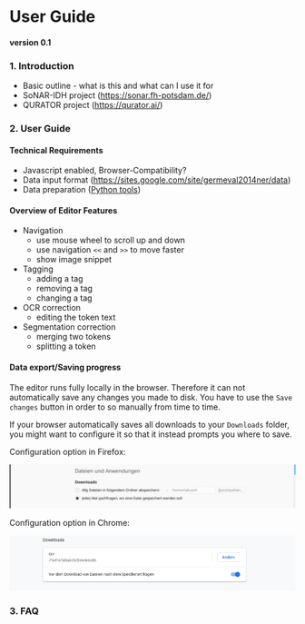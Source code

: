 # User Guide
#### version 0.1

### 1. Introduction
* Basic outline - what is this and what can I use it for
* SoNAR-IDH project (https://sonar.fh-potsdam.de/)
* QURATOR project (https://qurator.ai/)

### 2. User Guide
#### Technical Requirements 
* Javascript enabled, Browser-Compatibility?
* Data input format (https://sites.google.com/site/germeval2014ner/data)
* Data preparation ([Python tools](https://github.com/cneud/ner.edith/tree/master/tools))
#### Overview of Editor Features
  * Navigation
    * use mouse wheel to scroll up and down
    * use navigation `<<` and `>>` to move faster
    * show image snippet
  * Tagging
    * adding a tag
    * removing a tag
    * changing a tag
  * OCR correction
    * editing the token text
  * Segmentation correction
    * merging two tokens
    * splitting a token
#### Data export/Saving progress
The editor runs fully locally in the browser. Therefore it can not automatically save any changes you made to disk. You have to use the `Save changes` button in order to so manually from time to time.

If your browser automatically saves all downloads to your `Downloads` folder, you might want to configure it so that it instead prompts you where to save.

Configuration option in Firefox:

![Screenshot](./../.screenshots/firefox.png)

Configuration option in Chrome:

![Screenshot](./../.screenshots/chrome.png)
### 3. FAQ
